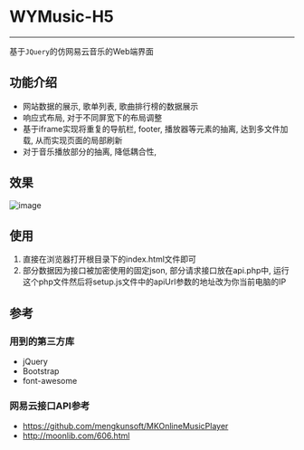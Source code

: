 # WYMusic-H5
---
基于`JQuery`的仿网易云音乐的Web端界面

## 功能介绍
- 网站数据的展示, 歌单列表, 歌曲排行榜的数据展示
- 响应式布局, 对于不同屏宽下的布局调整
- 基于iframe实现将重复的导航栏, footer, 播放器等元素的抽离, 达到多文件加载, 从而实现页面的局部刷新
- 对于音乐播放部分的抽离, 降低耦合性, 

## 效果
![image](https://github.com/YKDistinctive/WYMusic-H5/blob/master/img/wangyiyun.gif)

## 使用
1. 直接在浏览器打开根目录下的index.html文件即可
2. 部分数据因为接口被加密使用的固定json, 部分请求接口放在api.php中, 运行这个php文件然后将setup.js文件中的apiUrl参数的地址改为你当前电脑的IP


## 参考
### 用到的第三方库
- jQuery
- Bootstrap
- font-awesome
### 网易云接口API参考
- https://github.com/mengkunsoft/MKOnlineMusicPlayer
- http://moonlib.com/606.html



